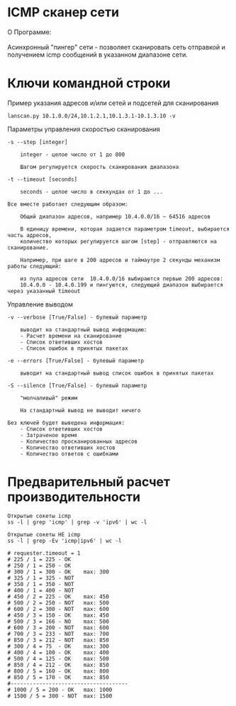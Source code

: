 # ICMP сканер сети
О Программе:
<br>
<br>
Асинхронный "пингер" сети - позволяет сканировать сеть отправкой и получением icmp сообщений в указанном диапазоне сети.
<br>


# Ключи командной строки

Пример указания адресов и/или сетей и подсетей для сканирования
    
    lanscan.py 10.1.0.0/24,10.1.2.1,10.1.3.1-10.1.3.10 -v
    
Параметры управления скоростью сканирования

    -s --step [integer]
    
        integer - целое число от 1 до 800
        
        Шагом регулируется скорость сканирования диапазона
       
    -t --timeout [seconds]
    
        seconds - целое число в секкундах от 1 до ...
        
    Все вместе работает следующим образом:
        
        Общий диапазон адресов, например 10.4.0.0/16 ~ 64516 адресов
        
        В единицу времени, которая задается параметром timeout, выбирается часть адресов, 
        количество которых регулируется шагом [step] - отправляются на сканирование.
        
        Например, при шаге в 200 адресов и таймаутре 2 секунды механизм работы следующий: 
            
        из пула адресов сети  10.4.0.0/16 выбираются первые 200 адресов:
        10.4.0.0 - 10.4.0.199 и пингуются, следующий диапазон выбирается через указанный timeout
        
Управление выводом

    -v --verbose [True/False] - булевый параметр
       
        выводит на стандартный вывод информацию:
        - Расчет времени на сканирование
        - Список ответивших хостов
        - Список ошибок в принятых пакетах
    
    -e --errors [True/False] - булевый параметр
    
        выводит на стандартный вывод список ошибок в принятых пакетах
        
    -S --silence [True/False] - булевый параметр
    
        "молчаливый" режим
        
        На стандартный вывод не выводит ничего
    
    Без ключей будет выведена информация:
        - Список ответивших хостов
        - Затраченое время
        - Количество просканированных адресов
        - Количество ответивших хостов
        - Количество ответов с ошибками
         
# Предварительный расчет производительности
    Открытые сокеты icmp
    ss -l | grep 'icmp' | grep -v 'ipv6' | wc -l
    
    Открытые сокеты НЕ icmp
    ss -l | grep -Ev 'icmp|ipv6' | wc -l
    
    # requester.timeout = 1
    # 225 / 1 = 225 - OK
    # 250 / 1 = 250 - OK
    # 300 / 1 = 300 - OK    max: 300
    # 325 / 1 = 325 - NOT
    # 350 / 1 = 350 - NOT
    # 400 / 1 = 400 - NOT
    # 450 / 2 = 225 - OK    max: 450
    # 500 / 2 = 250 - NOT   max: 500
    # 600 / 2 = 300 - NOT   max: 600
    # 450 / 3 = 150 - OK    max: 450
    # 500 / 3 = 166 - NO    max: 500
    # 600 / 3 = 200 - NOT   max: 600
    # 700 / 3 = 233 - NOT   max: 700
    # 850 / 3 = 212 - NOT   max: 850
    # 300 / 4 = 75  - OK    max: 300
    # 400 / 4 = 100 - OK    max: 400
    # 500 / 4 = 125 - OK    max: 500
    # 850 / 4 = 212 - OK    max: 850
    # 800 / 5 = 160 - OK    max: 800
    # 850 / 5 = 170 - OK    max: 850
    #-------------------------------------
    # 1000 / 5 = 200 - OK   max: 1000
    # 1500 / 5 = 300 - NOT  max: 1500
